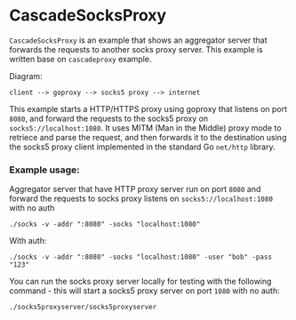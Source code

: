 # CascadeSocksProxy

`CascadeSocksProxy` is an example that shows an aggregator server that forwards
the requests to another socks proxy server. This example is written base on `cascadeproxy` example.

Diagram:
```
client --> goproxy --> socks5 proxy --> internet
```

This example starts a HTTP/HTTPS proxy using goproxy that listens on port `8080`, and forward the requests to the socks5 proxy on `socks5://localhost:1080`.
It uses MITM (Man in the Middle) proxy mode to retriece and parse the request, and then forwards it to the destination using  the socks5 proxy client implemented in the standard Go `net/http` library. 

### Example usage:

Aggregator server that have HTTP proxy server run on port `8080` and forward the requests to socks proxy listens on `socks5://localhost:1080` with no auth
```shell
./socks -v -addr ":8080" -socks "localhost:1080"
``` 

With auth:
```shell
./socks -v -addr ":8080" -socks "localhost:1080" -user "bob" -pass "123"
 ```

You can run the socks proxy server locally for testing with the following command - this will start a socks5 proxy server on port `1080` with no auth:
```shell
./socks5proxyserver/socks5proxyserver
```